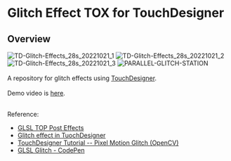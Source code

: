 # Glitch Effect TOX for TouchDesigner
## Overview

![TD-Glitch-Effects_28s_20221021_1](https://user-images.githubusercontent.com/9309605/197345480-223587de-0eb9-43d3-84fa-eb987167a65b.jpg)
![TD-Glitch-Effects_28s_20221021_2](https://user-images.githubusercontent.com/9309605/197345489-40aff8f1-458a-42da-b8f4-9eee507eb99f.jpg)
![TD-Glitch-Effects_28s_20221021_3](https://user-images.githubusercontent.com/9309605/197345490-bae954bd-1aab-4aa0-bdc3-50698393c5d2.jpg)
![PARALLEL-GLITCH-STATION](https://user-images.githubusercontent.com/9309605/221369109-0e665295-6cf6-44ea-87a4-3dc542c4b61a.jpg)
<br>
<br>
A repository for glitch effects using [TouchDesigner](https://derivative.ca/).
<br>
<br>
Demo video is [here](https://youtu.be/K7S9lJduLmE).
<br>
<br>

Reference:
- [GLSL TOP Post Effects](https://youtu.be/RFomr3rVoBY)
- [Glitch effect in TuochDesigner](https://youtu.be/DTjCDHmpliU)
- [TouchDesigner Tutorial -- Pixel Motion Glitch (OpenCV)](https://youtu.be/t6K7bjE0u18)
- [GLSL Glitch - CodePen](https://codepen.io/ykob/pen/GmEzoQ)